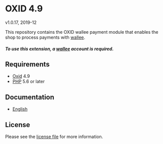 # OXID 4.9

v1.0.17, 2019-12

This repository contains the OXID  wallee payment module that enables the shop to process payments with [wallee](https://www.wallee.com).

##### To use this extension, a [wallee](https://www.wallee.com) account is required.

## Requirements

* [Oxid](https://www.oxid-esales.com/) 4.9
* [PHP](http://php.net/) 5.6 or later

## Documentation

* [English](https://plugin-documentation.wallee.com/wallee-payment/oxid-4.9/1.0.17/docs/en/documentation.html)

## License

Please see the [license file](https://github.com/wallee-payment/oxid-4.9/blob/1.0.17/LICENSE) for more information.